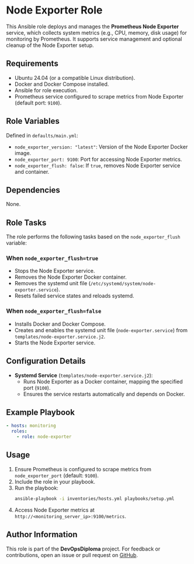 # Node Exporter Role

This Ansible role deploys and manages the **Prometheus Node Exporter** service, which collects system metrics (e.g., CPU, memory, disk usage) for monitoring by Prometheus. It supports service management and optional cleanup of the Node Exporter setup.

## Requirements

- Ubuntu 24.04 (or a compatible Linux distribution).
- Docker and Docker Compose installed.
- Ansible for role execution.
- Prometheus service configured to scrape metrics from Node Exporter (default port: `9100`).

## Role Variables

Defined in `defaults/main.yml`:

- `node_exporter_version: "latest"`: Version of the Node Exporter Docker image.
- `node_exporter_port: 9100`: Port for accessing Node Exporter metrics.
- `node_exporter_flush: false`: If `true`, removes Node Exporter service and container.

## Dependencies

None.

## Role Tasks

The role performs the following tasks based on the `node_exporter_flush` variable:

### When `node_exporter_flush=true`
- Stops the Node Exporter service.
- Removes the Node Exporter Docker container.
- Removes the systemd unit file (`/etc/systemd/system/node-exporter.service`).
- Resets failed service states and reloads systemd.

### When `node_exporter_flush=false`
- Installs Docker and Docker Compose.
- Creates and enables the systemd unit file (`node-exporter.service`) from `templates/node-exporter.service.j2`.
- Starts the Node Exporter service.

## Configuration Details

- **Systemd Service** (`templates/node-exporter.service.j2`):
  - Runs Node Exporter as a Docker container, mapping the specified port (`9100`).
  - Ensures the service restarts automatically and depends on Docker.

## Example Playbook

```yaml
- hosts: monitoring
  roles:
    - role: node-exporter
```

## Usage

1. Ensure Prometheus is configured to scrape metrics from `node_exporter_port` (default: `9100`).
2. Include the role in your playbook.
3. Run the playbook:
   ```bash
   ansible-playbook -i inventories/hosts.yml playbooks/setup.yml
   ```
4. Access Node Exporter metrics at `http://<monitoring_server_ip>:9100/metrics`.

## Author Information

This role is part of the **DevOpsDiploma** project. For feedback or contributions, open an issue or pull request on [GitHub](https://github.com/mmoonly/DevOpsDiploma).
